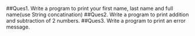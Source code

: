 ##Ques1. Write a program to print your first name, last name and full name(use String concatination)
##Ques2. Write a program to print addition and subtraction of 2 numbers.
##Ques3. Write a program to print an error message.